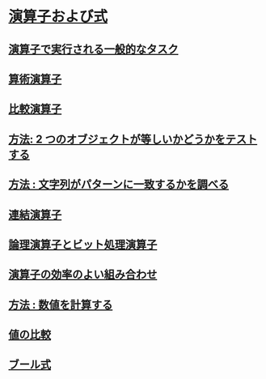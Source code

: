 # [演算子および式](index.md)
## [演算子で実行される一般的なタスク](common-tasks-performed-with-visual-basic-operators.md)
## [算術演算子](arithmetic-operators.md)
## [比較演算子](comparison-operators.md)
## [方法: 2 つのオブジェクトが等しいかどうかをテストする](how-to-test-whether-two-objects-are-the-same.md)
## [方法 : 文字列がパターンに一致するかを調べる](how-to-match-a-string-against-a-pattern.md)
## [連結演算子](concatenation-operators.md)
## [論理演算子とビット処理演算子](logical-and-bitwise-operators.md)
## [演算子の効率のよい組み合わせ](efficient-combination-of-operators.md)
## [方法 : 数値を計算する](how-to-calculate-numeric-values.md)
## [値の比較](value-comparisons.md)
## [ブール式](boolean-expressions.md)